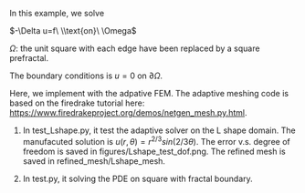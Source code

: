 In this example, we solve

$-\Delta u=f\ \\text{on}\ \Omega$

$\Omega$: the unit square with each edge have been replaced by a square prefractal.

The boundary conditions is $u=0$ on $\partial \Omega$. 

Here, we implement with the adpative FEM. The adaptive meshing code is based on the firedrake tutorial here: https://www.firedrakeproject.org/demos/netgen_mesh.py.html. 

1. In test_Lshape.py, it test the adaptive solver on the L shape domain. The manufacuted solution is $u(r,\theta)=r^{2/3}sin(2/3\theta)$. The error v.s. degree of freedom is saved in figures/Lshape_test_dof.png. The refined mesh is saved in refined_mesh/Lshape_mesh.

2. In test.py, it solving the PDE on square with fractal boundary. 






